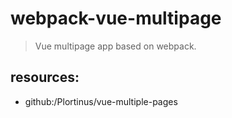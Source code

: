 # webpack-vue-multipage
> Vue multipage app based on webpack.

## resources:
+ github:/Plortinus/vue-multiple-pages
